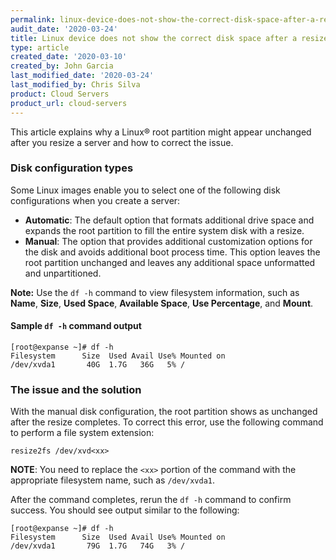 ```yaml
---
permalink: linux-device-does-not-show-the-correct-disk-space-after-a-resize/
audit_date: '2020-03-24'
title: Linux device does not show the correct disk space after a resize
type: article
created_date: '2020-03-10'
created_by: John Garcia
last_modified_date: '2020-03-24'
last_modified_by: Chris Silva
product: Cloud Servers
product_url: cloud-servers
---
```


This article explains why a Linux&reg; root partition might appear unchanged after you resize a server
and how to correct the issue. 

### Disk configuration types

Some Linux images enable you to select one of the following disk configurations when you create a server:

-  **Automatic**: The default option that formats additional drive space and expands the root partition
to fill the entire system disk with a resize.  
-  **Manual**: The option that provides additional customization options for the disk and avoids additional boot process time.
This option leaves the root partition unchanged and leaves any additional space unformatted and unpartitioned.  

**Note:** Use the ``df -h``  command to view filesystem information, such as **Name**, **Size**, **Used Space**,
**Available Space**, **Use Percentage**, and **Mount**. 

#### Sample ``df -h`` command output

    [root@expanse ~]# df -h
    Filesystem      Size  Used Avail Use% Mounted on
    /dev/xvda1       40G  1.7G   36G   5% /

### The issue and the solution

With the manual disk configuration, the root partition shows as unchanged after the resize completes.
To correct this error, use the following command to perform a file system extension:

    resize2fs /dev/xvd<xx>

**NOTE**: You need to replace the `<xx>` portion of the command with the appropriate filesystem name, such as `/dev/xvda1`.

After the command completes, rerun the ``df -h`` command to confirm success. You should see output similar to the following:

    [root@expanse ~]# df -h
    Filesystem      Size  Used Avail Use% Mounted on
    /dev/xvda1       79G  1.7G   74G   3% /
    
